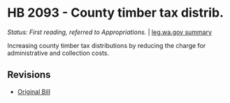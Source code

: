 # HB 2093 - County timber tax distrib.
*Status: First reading, referred to Appropriations.* | [leg.wa.gov summary](https://app.leg.wa.gov/billsummary?BillNumber=2093&Year=2021)

Increasing county timber tax distributions by reducing the charge for administrative and collection costs.

## Revisions
* [Original Bill](1/)
